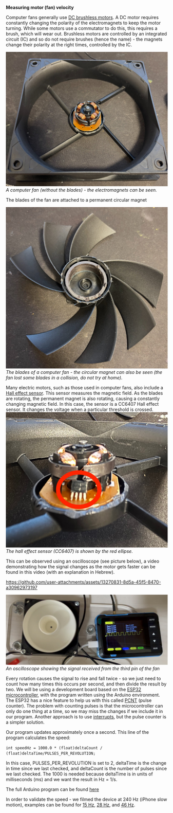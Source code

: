 **Measuring motor (fan) velocity**

Computer fans generally use [DC brushless motors](https://en.wikipedia.org/wiki/Brushless_DC_electric_motor). A DC motor requires constantly changing the polarity of the electromagnets to keep the motor turning. While some motors use a commutator to do this, this requires a brush, which will wear out. Brushless motors are controlled by an integrated circuit (IC) and so do not require brushes (hence the name) \- the magnets change their polarity at the right times, controlled by the IC.

![Computer fan without the blades][images/image1.jpg]  
*A computer fan (without the blades) \- the electromagnets can be seen.*

The blades of the fan are attached to a permanent circular magnet

![Blades of a computer fan][images/image2.jpg]  
*The blades of a computer fan \- the circular magnet can also be seen (the fan lost some blades in a collision, do not try at home).*

Many electric motors, such as those used in computer fans, also include a [Hall effect sensor](https://en.wikipedia.org/wiki/Hall_effect_sensor). This sensor measures the magnetic field. As the blades are rotating, the permanent magnet is also rotating, causing a constantly changing magnetic field. In this case, the sensor is a CC6407 Hall effect sensor. It changes the voltage when a particular threshold is crossed.  
![Hall effect sensor][images/image3.jpg]  
*The hall effect sensor (CC6407) is shown by the red ellipse.*

This can be observed using an oscilloscope (see picture below), a video demonstrating how the signal changes as the motor gets faster can be found in this video (with an explanation in Hebrew).

https://github.com/user-attachments/assets/13270831-8d5a-45f5-8470-a30962973197

![Oscilloscope showing the signal from the third pin of the fan][images/image4.jpg]  
*An oscilloscope showing the signal received from the third pin of the fan*

Every rotation causes the signal to rise and fall twice \- so we just need to count how many times this occurs per second, and then divide the result by two. We will be using a development board based on the [ESP32 microcontroller](https://en.wikipedia.org/wiki/ESP32), with the program written using the Arduino environment. The ESP32 has a nice feature to help us with this called [PCNT](https://docs.espressif.com/projects/esp-idf/en/stable/esp32/api-reference/peripherals/pcnt.html) (pulse counter). The problem with counting pulses is that the microcontroller can only do one thing at a time, so we may miss the changes if we include it in our program. Another approach is to use [interrupts](https://roboticsbackend.com/arduino-interrupts/), but the pulse counter is a simpler solution.

Our program updates approximately once a second. This line of the program calculates the speed:

`int speedHz = 1000.0 * (float)deltaCount / (float)deltaTime/PULSES_PER_REVOLUTION;`

In this case, PULSES\_PER\_REVOLUTION is set to 2, deltaTime is the change in time since we last checked, and deltaCount is the number of pulses since we last checked. The 1000 is needed because deltaTime is in units of milliseconds (ms) and we want the result in Hz \= 1/s.

The full Arduino program can be found [here](fanCounter/fanCounter.ino)

In order to validate the speed \- we filmed the device at 240 Hz (iPhone slow motion), examples can be found for [15 Hz](videos/motor_speed_test_15Hz.mov), [28 Hz](videos/motor_speed_test_28Hz.mov), and [46 Hz](videos/motor_speed_test_46Hz.mov).

[images/image1.jpg]: images/image1.jpg
[images/image2.jpg]: images/image2.jpg
[images/image3.jpg]: images/image3.jpg
[images/image4.jpg]: images/image4.jpg
